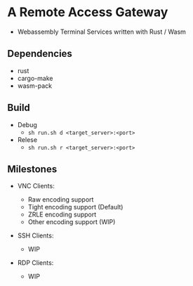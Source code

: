 # A Remote Access Gateway
* Webassembly Terminal Services written with Rust / Wasm

## Dependencies

* rust
* cargo-make
* wasm-pack

## Build

* Debug
    - `sh run.sh d <target_server>:<port>`
* Relese
    - `sh run.sh r <target_server>:<port>`

## Milestones

* VNC Clients:
    - Raw encoding support
    - Tight encoding support (Default)
    - ZRLE encoding support
    - Other encoding support (WIP)

* SSH Clients:
    - WIP

* RDP Clients:
    - WIP
